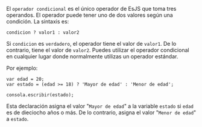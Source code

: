 El `operador condicional` es el único operador de EsJS que toma tres operandos. El operador puede tener uno de dos valores según una condición. La sintaxis es:

```esjs
condicion ? valor1 : valor2
```

Si `condicion` es `verdadero`, el operador tiene el valor de `valor1`. De lo contrario, tiene el valor de `valor2`. Puedes utilizar el operador condicional en cualquier lugar donde normalmente utilizas un operador estándar.

Por ejemplo:

<InlinePlayground>

```esjs
var edad = 20;
var estado = (edad >= 18) ? 'Mayor de edad' : 'Menor de edad';

consola.escribir(estado);
```

</InlinePlayground>

Esta declaración asigna el valor "`Mayor de edad`" a la variable `estado` si `edad` es de dieciocho años o más. De lo contrario, asigna el valor "`Menor de edad`" a `estado`.
